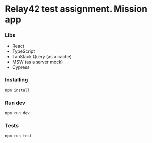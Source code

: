 # Relay42 test assignment. Mission app

### Libs
- React
- TypeScript
- TanStack Query (as a cache)
- MSW (as a server mock)
- Cypress

### Installing
`npm install`

### Run dev
`npm run dev`

### Tests
`npm run test`


